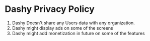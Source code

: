 # Dashy Privacy Policy

1. Dashy Doesn't share any Users data with any organization.
2. Dashy might display ads on some of the screens
3. Dashy might add monetization in future on some of the features
